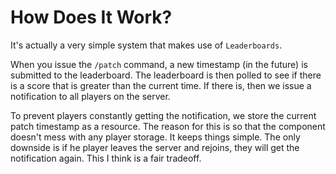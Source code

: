 # How Does It Work?

It's actually a very simple system that makes use of `Leaderboards`.

When you issue the `/patch` command, a new timestamp (in the future) is submitted to the leaderboard.  The leaderboard is then polled to see if there is a score that is greater than the current time.  If there is, then we issue a notification to all players on the server.

To prevent players constantly getting the notification, we store the current patch timestamp as a resource.  The reason for this is so that the component doesn't mess with any player storage.  It keeps things simple.  The only downside is if he player leaves the server and rejoins, they will get the notification again.  This I think is a fair tradeoff.